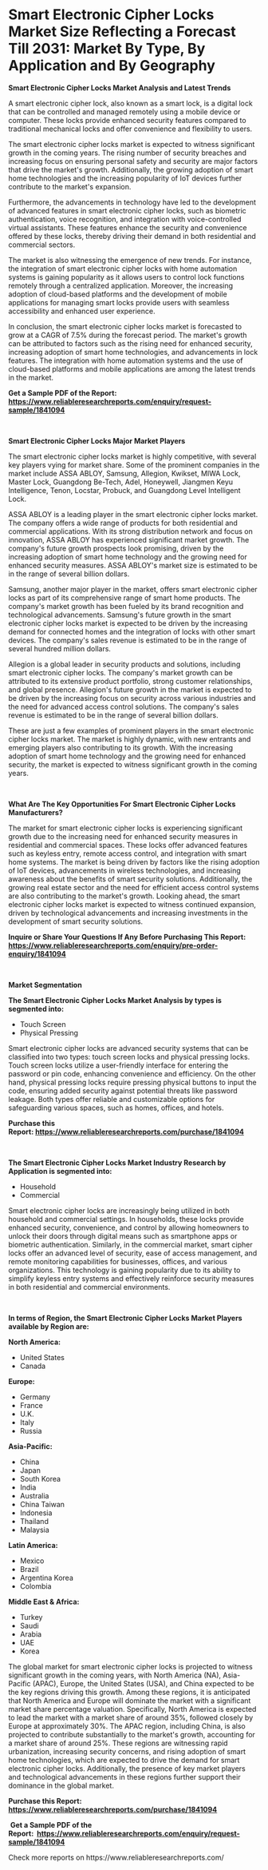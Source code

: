<p><h1>Smart Electronic Cipher Locks Market Size Reflecting a Forecast Till 2031: Market By Type, By Application and By Geography</h1></p><p><strong>Smart Electronic Cipher Locks Market Analysis and Latest Trends</strong></p>
<p><p>A smart electronic cipher lock, also known as a smart lock, is a digital lock that can be controlled and managed remotely using a mobile device or computer. These locks provide enhanced security features compared to traditional mechanical locks and offer convenience and flexibility to users.</p><p>The smart electronic cipher locks market is expected to witness significant growth in the coming years. The rising number of security breaches and increasing focus on ensuring personal safety and security are major factors that drive the market's growth. Additionally, the growing adoption of smart home technologies and the increasing popularity of IoT devices further contribute to the market's expansion.</p><p>Furthermore, the advancements in technology have led to the development of advanced features in smart electronic cipher locks, such as biometric authentication, voice recognition, and integration with voice-controlled virtual assistants. These features enhance the security and convenience offered by these locks, thereby driving their demand in both residential and commercial sectors.</p><p>The market is also witnessing the emergence of new trends. For instance, the integration of smart electronic cipher locks with home automation systems is gaining popularity as it allows users to control lock functions remotely through a centralized application. Moreover, the increasing adoption of cloud-based platforms and the development of mobile applications for managing smart locks provide users with seamless accessibility and enhanced user experience.</p><p>In conclusion, the smart electronic cipher locks market is forecasted to grow at a CAGR of 7.5% during the forecast period. The market's growth can be attributed to factors such as the rising need for enhanced security, increasing adoption of smart home technologies, and advancements in lock features. The integration with home automation systems and the use of cloud-based platforms and mobile applications are among the latest trends in the market.</p></p>
<p><strong>Get a Sample PDF of the Report:&nbsp; <a href="https://www.reliableresearchreports.com/enquiry/request-sample/1841094">https://www.reliableresearchreports.com/enquiry/request-sample/1841094</a></strong></p>
<p>&nbsp;</p>
<p><strong>Smart Electronic Cipher Locks Major Market Players</strong></p>
<p><p>The smart electronic cipher locks market is highly competitive, with several key players vying for market share. Some of the prominent companies in the market include ASSA ABLOY, Samsung, Allegion, Kwikset, MIWA Lock, Master Lock, Guangdong Be-Tech, Adel, Honeywell, Jiangmen Keyu Intelligence, Tenon, Locstar, Probuck, and Guangdong Level Intelligent Lock.</p><p>ASSA ABLOY is a leading player in the smart electronic cipher locks market. The company offers a wide range of products for both residential and commercial applications. With its strong distribution network and focus on innovation, ASSA ABLOY has experienced significant market growth. The company's future growth prospects look promising, driven by the increasing adoption of smart home technology and the growing need for enhanced security measures. ASSA ABLOY's market size is estimated to be in the range of several billion dollars.</p><p>Samsung, another major player in the market, offers smart electronic cipher locks as part of its comprehensive range of smart home products. The company's market growth has been fueled by its brand recognition and technological advancements. Samsung's future growth in the smart electronic cipher locks market is expected to be driven by the increasing demand for connected homes and the integration of locks with other smart devices. The company's sales revenue is estimated to be in the range of several hundred million dollars.</p><p>Allegion is a global leader in security products and solutions, including smart electronic cipher locks. The company's market growth can be attributed to its extensive product portfolio, strong customer relationships, and global presence. Allegion's future growth in the market is expected to be driven by the increasing focus on security across various industries and the need for advanced access control solutions. The company's sales revenue is estimated to be in the range of several billion dollars.</p><p>These are just a few examples of prominent players in the smart electronic cipher locks market. The market is highly dynamic, with new entrants and emerging players also contributing to its growth. With the increasing adoption of smart home technology and the growing need for enhanced security, the market is expected to witness significant growth in the coming years.</p></p>
<p>&nbsp;</p>
<p><strong>What Are The Key Opportunities For Smart Electronic Cipher Locks Manufacturers?</strong></p>
<p><p>The market for smart electronic cipher locks is experiencing significant growth due to the increasing need for enhanced security measures in residential and commercial spaces. These locks offer advanced features such as keyless entry, remote access control, and integration with smart home systems. The market is being driven by factors like the rising adoption of IoT devices, advancements in wireless technologies, and increasing awareness about the benefits of smart security solutions. Additionally, the growing real estate sector and the need for efficient access control systems are also contributing to the market's growth. Looking ahead, the smart electronic cipher locks market is expected to witness continued expansion, driven by technological advancements and increasing investments in the development of smart security solutions.</p></p>
<p><strong>Inquire or Share Your Questions If Any Before Purchasing This Report: <a href="https://www.reliableresearchreports.com/enquiry/pre-order-enquiry/1841094">https://www.reliableresearchreports.com/enquiry/pre-order-enquiry/1841094</a></strong></p>
<p>&nbsp;</p>
<p><strong>Market Segmentation</strong></p>
<p><strong>The Smart Electronic Cipher Locks Market Analysis by types is segmented into:</strong></p>
<p><ul><li>Touch Screen</li><li>Physical Pressing</li></ul></p>
<p><p>Smart electronic cipher locks are advanced security systems that can be classified into two types: touch screen locks and physical pressing locks. Touch screen locks utilize a user-friendly interface for entering the password or pin code, enhancing convenience and efficiency. On the other hand, physical pressing locks require pressing physical buttons to input the code, ensuring added security against potential threats like password leakage. Both types offer reliable and customizable options for safeguarding various spaces, such as homes, offices, and hotels.</p></p>
<p><strong>Purchase this Report:&nbsp;<a href="https://www.reliableresearchreports.com/purchase/1841094">https://www.reliableresearchreports.com/purchase/1841094</a></strong></p>
<p>&nbsp;</p>
<p><strong>The Smart Electronic Cipher Locks Market Industry Research by Application is segmented into:</strong></p>
<p><ul><li>Household</li><li>Commercial</li></ul></p>
<p><p>Smart electronic cipher locks are increasingly being utilized in both household and commercial settings. In households, these locks provide enhanced security, convenience, and control by allowing homeowners to unlock their doors through digital means such as smartphone apps or biometric authentication. Similarly, in the commercial market, smart cipher locks offer an advanced level of security, ease of access management, and remote monitoring capabilities for businesses, offices, and various organizations. This technology is gaining popularity due to its ability to simplify keyless entry systems and effectively reinforce security measures in both residential and commercial environments.</p></p>
<p>&nbsp;</p>
<p><strong>In terms of Region, the Smart Electronic Cipher Locks Market Players available by Region are:</strong></p>
<p>
    <p> <strong> North America: </strong>
        <ul>
            <li>United States</li>
            <li>Canada</li>
        </ul>
        </p> 
    <p> <strong> Europe: </strong>
        <ul>
            <li>Germany</li>
            <li>France</li>
            <li>U.K.</li>
            <li>Italy</li>
            <li>Russia</li>
        </ul>
        </p> 
    <p> <strong> Asia-Pacific: </strong>
        <ul>
            <li>China</li>
            <li>Japan</li>
            <li>South Korea</li>
            <li>India</li>
            <li>Australia</li>
            <li>China Taiwan</li>
            <li>Indonesia</li>
            <li>Thailand</li>
            <li>Malaysia</li>
        </ul>
        </p> 
    <p> <strong> Latin America: </strong>
        <ul>
            <li>Mexico</li>
            <li>Brazil</li>
            <li>Argentina Korea</li>
            <li>Colombia</li>
        </ul>
        </p> 
    <p> <strong> Middle East & Africa: </strong>
        <ul>
            <li>Turkey</li>
            <li>Saudi</li>
            <li>Arabia</li>
            <li>UAE</li>
            <li>Korea</li>
        </ul>
    </p>
    </p>
<p><p>The global market for smart electronic cipher locks is projected to witness significant growth in the coming years, with North America (NA), Asia-Pacific (APAC), Europe, the United States (USA), and China expected to be the key regions driving this growth. Among these regions, it is anticipated that North America and Europe will dominate the market with a significant market share percentage valuation. Specifically, North America is expected to lead the market with a market share of around 35%, followed closely by Europe at approximately 30%. The APAC region, including China, is also projected to contribute substantially to the market's growth, accounting for a market share of around 25%. These regions are witnessing rapid urbanization, increasing security concerns, and rising adoption of smart home technologies, which are expected to drive the demand for smart electronic cipher locks. Additionally, the presence of key market players and technological advancements in these regions further support their dominance in the global market.</p></p>
<p><strong>Purchase this Report: <a href="https://www.reliableresearchreports.com/purchase/1841094">https://www.reliableresearchreports.com/purchase/1841094</a></strong></p>
<p>&nbsp;<strong>Get a Sample PDF of the Report:&nbsp;&nbsp;<a href="https://www.reliableresearchreports.com/enquiry/request-sample/1841094">https://www.reliableresearchreports.com/enquiry/request-sample/1841094</a></strong></p>
<p><strong></strong></p>
<p>Check more reports on https://www.reliableresearchreports.com/</p>